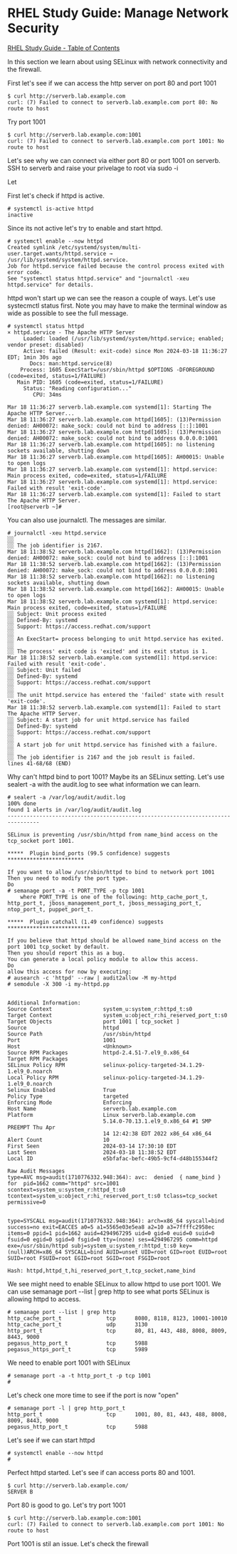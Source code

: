 # RHEL Study Guide: Manage Network Security

[RHEL Study Guide - Table of Contents](https://github.com/pslucas0212/RHEL-Study-Guide) 

In this section we learn about using SELinux with network connectivity and the firewall.

First let's see if we can access the http server on port 80 and port 1001
```
$ curl http://serverb.lab.example.com
curl: (7) Failed to connect to serverb.lab.example.com port 80: No route to host
```
Try port 1001
```
$ curl http://serverb.lab.example.com:1001
curl: (7) Failed to connect to serverb.lab.example.com port 1001: No route to host
```

Let's see why we can connect via either port 80 or port 1001 on serverb.  SSH to serverb and raise your privelage to root via sudo -i

Let

First let's check if httpd is active.
```
# systemctl is-active httpd
inactive
```

Since its not active let's try to enable and start httpd.
```
# systemctl enable --now httpd
Created symlink /etc/systemd/system/multi-user.target.wants/httpd.service → /usr/lib/systemd/system/httpd.service.
Job for httpd.service failed because the control process exited with error code.
See "systemctl status httpd.service" and "journalctl -xeu httpd.service" for details.
```
httpd won't start up we can see the reason a couple of ways.  Let's use systecmctl status first.  Note you may have to make the terminal window as wide as possible to see the full message.
```
# systemctl status httpd
× httpd.service - The Apache HTTP Server
     Loaded: loaded (/usr/lib/systemd/system/httpd.service; enabled; vendor preset: disabled)
     Active: failed (Result: exit-code) since Mon 2024-03-18 11:36:27 EDT; 1min 30s ago
       Docs: man:httpd.service(8)
    Process: 1605 ExecStart=/usr/sbin/httpd $OPTIONS -DFOREGROUND (code=exited, status=1/FAILURE)
   Main PID: 1605 (code=exited, status=1/FAILURE)
     Status: "Reading configuration..."
        CPU: 34ms

Mar 18 11:36:27 serverb.lab.example.com systemd[1]: Starting The Apache HTTP Server...
Mar 18 11:36:27 serverb.lab.example.com httpd[1605]: (13)Permission denied: AH00072: make_sock: could not bind to address [::]:1001
Mar 18 11:36:27 serverb.lab.example.com httpd[1605]: (13)Permission denied: AH00072: make_sock: could not bind to address 0.0.0.0:1001
Mar 18 11:36:27 serverb.lab.example.com httpd[1605]: no listening sockets available, shutting down
Mar 18 11:36:27 serverb.lab.example.com httpd[1605]: AH00015: Unable to open logs
Mar 18 11:36:27 serverb.lab.example.com systemd[1]: httpd.service: Main process exited, code=exited, status=1/FAILURE
Mar 18 11:36:27 serverb.lab.example.com systemd[1]: httpd.service: Failed with result 'exit-code'.
Mar 18 11:36:27 serverb.lab.example.com systemd[1]: Failed to start The Apache HTTP Server.
[root@serverb ~]# 
```
You can also use journalctl.  The messages are similar.
```
# journalctl -xeu httpd.service
░░ 
░░ The job identifier is 2167.
Mar 18 11:38:52 serverb.lab.example.com httpd[1662]: (13)Permission denied: AH00072: make_sock: could not bind to address [::]:1001
Mar 18 11:38:52 serverb.lab.example.com httpd[1662]: (13)Permission denied: AH00072: make_sock: could not bind to address 0.0.0.0:1001
Mar 18 11:38:52 serverb.lab.example.com httpd[1662]: no listening sockets available, shutting down
Mar 18 11:38:52 serverb.lab.example.com httpd[1662]: AH00015: Unable to open logs
Mar 18 11:38:52 serverb.lab.example.com systemd[1]: httpd.service: Main process exited, code=exited, status=1/FAILURE
░░ Subject: Unit process exited
░░ Defined-By: systemd
░░ Support: https://access.redhat.com/support
░░ 
░░ An ExecStart= process belonging to unit httpd.service has exited.
░░ 
░░ The process' exit code is 'exited' and its exit status is 1.
Mar 18 11:38:52 serverb.lab.example.com systemd[1]: httpd.service: Failed with result 'exit-code'.
░░ Subject: Unit failed
░░ Defined-By: systemd
░░ Support: https://access.redhat.com/support
░░ 
░░ The unit httpd.service has entered the 'failed' state with result 'exit-code'.
Mar 18 11:38:52 serverb.lab.example.com systemd[1]: Failed to start The Apache HTTP Server.
░░ Subject: A start job for unit httpd.service has failed
░░ Defined-By: systemd
░░ Support: https://access.redhat.com/support
░░ 
░░ A start job for unit httpd.service has finished with a failure.
░░ 
░░ The job identifier is 2167 and the job result is failed.
lines 41-68/68 (END)
```

Why can't httpd bind to port 1001? Maybe its an SELinux setting.  Let's use sealert -a with the audit.log to see what information we can learn.
```
# sealert -a /var/log/audit/audit.log 
100% done
found 1 alerts in /var/log/audit/audit.log
--------------------------------------------------------------------------------

SELinux is preventing /usr/sbin/httpd from name_bind access on the tcp_socket port 1001.

*****  Plugin bind_ports (99.5 confidence) suggests   ************************

If you want to allow /usr/sbin/httpd to bind to network port 1001
Then you need to modify the port type.
Do
# semanage port -a -t PORT_TYPE -p tcp 1001
    where PORT_TYPE is one of the following: http_cache_port_t, http_port_t, jboss_management_port_t, jboss_messaging_port_t, ntop_port_t, puppet_port_t.

*****  Plugin catchall (1.49 confidence) suggests   **************************

If you believe that httpd should be allowed name_bind access on the port 1001 tcp_socket by default.
Then you should report this as a bug.
You can generate a local policy module to allow this access.
Do
allow this access for now by executing:
# ausearch -c 'httpd' --raw | audit2allow -M my-httpd
# semodule -X 300 -i my-httpd.pp


Additional Information:
Source Context                system_u:system_r:httpd_t:s0
Target Context                system_u:object_r:hi_reserved_port_t:s0
Target Objects                port 1001 [ tcp_socket ]
Source                        httpd
Source Path                   /usr/sbin/httpd
Port                          1001
Host                          <Unknown>
Source RPM Packages           httpd-2.4.51-7.el9_0.x86_64
Target RPM Packages           
SELinux Policy RPM            selinux-policy-targeted-34.1.29-1.el9_0.noarch
Local Policy RPM              selinux-policy-targeted-34.1.29-1.el9_0.noarch
Selinux Enabled               True
Policy Type                   targeted
Enforcing Mode                Enforcing
Host Name                     serverb.lab.example.com
Platform                      Linux serverb.lab.example.com
                              5.14.0-70.13.1.el9_0.x86_64 #1 SMP PREEMPT Thu Apr
                              14 12:42:38 EDT 2022 x86_64 x86_64
Alert Count                   10
First Seen                    2024-03-14 17:30:10 EDT
Last Seen                     2024-03-18 11:38:52 EDT
Local ID                      e5bfafac-befc-49b5-9cf4-d48b155344f2

Raw Audit Messages
type=AVC msg=audit(1710776332.948:364): avc:  denied  { name_bind } for  pid=1662 comm="httpd" src=1001 scontext=system_u:system_r:httpd_t:s0 tcontext=system_u:object_r:hi_reserved_port_t:s0 tclass=tcp_socket permissive=0


type=SYSCALL msg=audit(1710776332.948:364): arch=x86_64 syscall=bind success=no exit=EACCES a0=5 a1=5565e03e5ea8 a2=10 a3=7ffffc2958ec items=0 ppid=1 pid=1662 auid=4294967295 uid=0 gid=0 euid=0 suid=0 fsuid=0 egid=0 sgid=0 fsgid=0 tty=(none) ses=4294967295 comm=httpd exe=/usr/sbin/httpd subj=system_u:system_r:httpd_t:s0 key=(null)ARCH=x86_64 SYSCALL=bind AUID=unset UID=root GID=root EUID=root SUID=root FSUID=root EGID=root SGID=root FSGID=root

Hash: httpd,httpd_t,hi_reserved_port_t,tcp_socket,name_bind
```

We see might need to enable SELinux to allow httpd to use port 1001.  We can use semanage port --list | grep http to see what ports SELinux is allowing httpd to access.
```
# semanage port --list | grep http
http_cache_port_t              tcp      8080, 8118, 8123, 10001-10010
http_cache_port_t              udp      3130
http_port_t                    tcp      80, 81, 443, 488, 8008, 8009, 8443, 9000
pegasus_http_port_t            tcp      5988
pegasus_https_port_t           tcp      5989
```

We need to enable port 1001 with SELinux
```
# semanage port -a -t http_port_t -p tcp 1001
#
```

Let's check one more time to see if the port is now "open"
```
# semanage port -l | grep http_port_t
http_port_t                    tcp      1001, 80, 81, 443, 488, 8008, 8009, 8443, 9000
pegasus_http_port_t            tcp      5988
```

Let's see if we can start httpd
```
# systemctl enable --now httpd
# 
```
Perfect httpd started.  Let's see if can access ports 80 and 1001.
```
$ curl http://serverb.lab.example.com/
SERVER B
```
Port 80 is good to go.  Let's try port 1001
```
$ curl http://serverb.lab.example.com:1001
curl: (7) Failed to connect to serverb.lab.example.com port 1001: No route to host
```

Port 1001 is stil an issue.  Let's check the firewall





